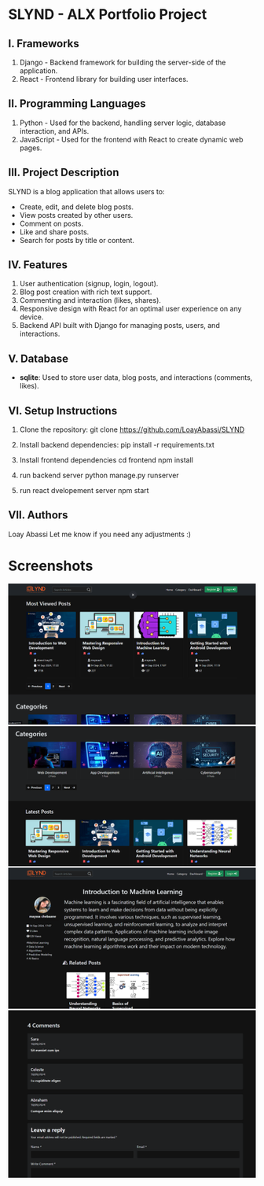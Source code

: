 # SLYND - ALX Portfolio Project

## I. Frameworks

1. Django - Backend framework for building the server-side of the application.
2. React - Frontend library for building user interfaces.

## II. Programming Languages

1. Python - Used for the backend, handling server logic, database interaction, and APIs.
2. JavaScript - Used for the frontend with React to create dynamic web pages.

## III. Project Description

SLYND is a blog application that allows users to:

- Create, edit, and delete blog posts.
- View posts created by other users.
- Comment on posts.
- Like and share posts.
- Search for posts by title or content.

## IV. Features

1. User authentication (signup, login, logout).
2. Blog post creation with rich text support.
3. Commenting and interaction (likes, shares).
4. Responsive design with React for an optimal user experience on any device.
5. Backend API built with Django for managing posts, users, and interactions.

## V. Database

- **sqlite**: Used to store user data, blog posts, and interactions (comments, likes).

## VI. Setup Instructions

1. Clone the repository:
   git clone <https://github.com/LoayAbassi/SLYND>
2. Install backend dependencies:
   pip install -r requirements.txt

3. Install frontend dependencies
   cd frontend
   npm install
4. run backend server
   python manage.py runserver
5. run react dvelopement server
   npm start

## VII. Authors

Loay Abassi
Let me know if you need any adjustments :)

# Screenshots

![1](screenshots/1.png)
![2](screenshots/2.png)
![3](screenshots/3.png)
![4](screenshots/4.png)
